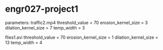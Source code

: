 # engr027-project1

parameters:
traffic2.mp4
threshold_value = 70
erosion_kernel_size = 3
dilation_kernel_size = 7
temp_width = 3

flies1.avi
threshold_value = 70
erosion_kernel_size = 1
dilation_kernel_size = 13
temp_width = 4
